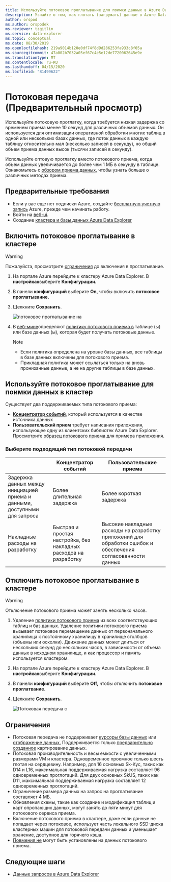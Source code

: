 ```yaml
---
title: Используйте потоковое проглатывание для поимки данных в Azure Data Explorer
description: Узнайте о том, как глотать (загружать) данные в Azure Data Explorer с помощью потокового приема.
author: orspod
ms.author: orspodek
ms.reviewer: tzgitlin
ms.service: data-explorer
ms.topic: conceptual
ms.date: 08/30/2019
ms.openlocfilehash: 219a9014b120e0df74f8d9d286253fa933c8f05a
ms.sourcegitcommit: 47a002b7032a05ef67c4e5e12de7720062645e9e
ms.translationtype: MT
ms.contentlocale: ru-RU
ms.lasthandoff: 04/15/2020
ms.locfileid: "81499622"
---
```

# <a name="streaming-ingestion-preview"></a>Потоковая передача (Предварительный просмотр)

Используйте потоковую проглатку, когда требуется низкая задержка со временем приема менее 10 секунд для различных объемов данных. Он используется для оптимизации оперативной обработки многих таблиц в одной или нескольких базах данных, где поток данных в каждую таблицу относительно мал (несколько записей в секунду), но общий объем приема данных высок (тысячи записей в секунду). 

Используйте оптовую проглатку вместо потокового приема, когда объем данных увеличивается до более чем 1 МБ в секунду в таблице. Ознакомьтесь с [обзором приема данных,](/azure/data-explorer/ingest-data-overview) чтобы узнать больше о различных методах приема.

## <a name="prerequisites"></a>Предварительные требования

* Если у вас еще нет подписки Azure, создайте [бесплатную учетную запись](https://azure.microsoft.com/free/) Azure, прежде чем начинать работу.
* Войти на [веб-ui](https://dataexplorer.azure.com/).
* Создание [кластера и базы данных Azure Data Explorer](create-cluster-database-portal.md)

## <a name="enable-streaming-ingestion-on-your-cluster"></a>Включить потоковое проглатывание в кластере

> [!WARNING]
> Пожалуйста, просмотрите [ограничения](#limitations) до включения в проглатывание.

1. На портале Azure перейдите к кластеру Azure Data Explorer. В **настройках**выберите **Конфигурации.** 
1. В панели **конфигураций** выберите **On,** чтобы включить **потоковое проглатывание.**
1. Щелкните **Сохранить**.
 
    ![потоковое проглатывание на](media/ingest-data-streaming/streaming-ingestion-on.png)
 
1. В [веб-мине](https://dataexplorer.azure.com/)определяют [политику потокового приема в](kusto/management/streamingingestionpolicy.md) таблице (ы) или базе данных (ы), которая будет получать потоковые данные. 

    > [!NOTE]
    > * Если политика определена на уровне базы данных, все таблицы в базе данных включены для потокового приема.
    > * Прикладная политика может ссылаться только на вновь пронизанные данные, а не на другие таблицы в базе данных.

## <a name="use-streaming-ingestion-to-ingest-data-to-your-cluster"></a>Используйте потоковое проглатывание для поимки данных в кластер

Существует два поддерживаемых типа потокового приема:


* [**Концентратор событий**](/azure/data-explorer/ingest-data-event-hub), который используется в качестве источника данных
* **Пользовательский прием** требует написания приложения, использующее одну из клиентских библиотек Azure Data Explorer. Просмотрите [образец потокового приема](https://github.com/Azure/azure-kusto-samples-dotnet/tree/master/client/StreamingIngestionSample) для примера приложения.

### <a name="choose-the-appropriate-streaming-ingestion-type"></a>Выберите подходящий тип потоковой передачи

|   |Концентратор событий  |Пользовательские приема  |
|---------|---------|---------|
|Задержка данных между инициацией приема и данными, доступными для запроса   |    Более длительная задержка     |   Более короткая задержка      |
|Накладные расходы на разработку    |   Быстрая и простая настройка, без накладных расходов на разработку    |   Высокие накладные расходы на разработку приложений для обработки ошибок и обеспечения согласованности данных     |

## <a name="disable-streaming-ingestion-on-your-cluster"></a>Отключить потоковое проглатывание в кластере

> [!WARNING]
> Отключение потокового приема может занять несколько часов.

1. Удаление [политики потокового приема](kusto/management/streamingingestionpolicy.md) из всех соответствующих таблиц и баз данных. Удаление политики потокового приема вызывает потоковое перемещение данных от первоначального хранилища к постоянному хранилищу в хранилище столбцов (объемы или осколки). Движение данных может длиться от нескольких секунд до нескольких часов, в зависимости от объема данных в исходном хранилище, и как процессор и память используется кластером.
1. На портале Azure перейдите к кластеру Azure Data Explorer. В **настройках**выберите **Конфигурации.** 
1. В панели **конфигураций** выберите **Off,** чтобы отключить **потоковое проглатвание.**
1. Щелкните **Сохранить**.

    ![Потоковая передача с](media/ingest-data-streaming/streaming-ingestion-off.png)

## <a name="limitations"></a>Ограничения

* Потоковая передача не поддерживает [курсоры базы данных](kusto/management/databasecursor.md) или [отображение данных.](kusto/management/mappings.md) Поддерживается только [предварительно созданное](kusto/management/create-ingestion-mapping-command.md) картирование данных. 
* Потоковая производительность и весы емкости с увеличенными размерами VM и кластера. Одновременное проемное только шесть глотая на сердцевину. Например, для 16 основных Sk-Кус, таких как D14 и L16, максимальная поддерживаемая нагрузка составляет 96 одновременных проглотаций. Для двух основных SkUS, таких как D11, максимальная поддерживаемая нагрузка составляет 12 одновременных проглотаций.
* Ограничение размера данных на запрос на проглатывание составляет 4 МБ.
* Обновления схемы, такие как создание и модификация таблиц и карт опропающих данных, могут занять до пяти минут для потокового сервиса приема.
* Включение потокового приема в кластере, даже если данные не попадает через потоковое, использует часть локального SSD-диска кластерных машин для потоковой передачи данных и уменьшает хранение, доступное для горячего кэша.
* [Повмения не](kusto/management/extents-overview.md#extent-tagging) могут быть установлены на данных потокового приема.

## <a name="next-steps"></a>Следующие шаги

* [Данные запросов в Azure Data Explorer](web-query-data.md)
